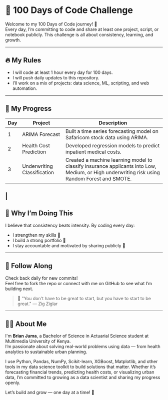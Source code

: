 # 💯 100 Days of Code Challenge 

Welcome to my 100 Days of Code journey! 🚀  
Every day, I’m committing to code and share at least one project, script, or notebook publicly. This challenge is all about consistency, learning, and growth.

---

## 🔥 My Rules

- I will code at least 1 hour every day for 100 days.  
- I will push daily updates to this repository.  
- I’ll work on a mix of projects: data science, ML, scripting, and web automation.

---

## 📅 My Progress

| Day | Project                   | Description                                                                 |
|-----|---------------------------|-----------------------------------------------------------------------------|
| 1   | ARIMA Forecast            | Built a time series forecasting model on Safaricom stock data using ARIMA. |
| 2   | Health Cost Prediction    | Developed regression models to predict inpatient medical costs.            |
| 3   | Underwriting Classification | Created a machine learning model to classify insurance applicants into Low, Medium, or High underwriting risk using Random Forest and SMOTE. |
|
---

## 📌 Why I’m Doing This

I believe that consistency beats intensity. By coding every day:

- I strengthen my skills 🧠  
- I build a strong portfolio 📁  
- I stay accountable and motivated by sharing publicly 🔗  

---

## 📍 Follow Along

Check back daily for new commits!  
Feel free to fork the repo or connect with me on GitHub to see what I’m building next.

> 🧠 "You don't have to be great to start, but you have to start to be great." — Zig Ziglar

---

## 👨‍💻 About Me

I'm **Brian Juma**, a Bachelor of Science in Actuarial Science student at Multimedia University of Kenya.  
I’m passionate about solving real-world problems using data — from health analytics to sustainable urban planning.

I use Python, Pandas, NumPy, Scikit-learn, XGBoost, Matplotlib, and other tools in my data science toolkit to build solutions that matter. Whether it’s forecasting financial trends, predicting health costs, or visualizing urban data, I’m committed to growing as a data scientist and sharing my progress openly.

Let’s build and grow — one day at a time! 💪
